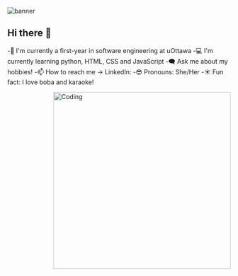 
![banner](https://github.com/user-attachments/assets/e8067dc1-efc5-4145-b251-6e259deaf2e7)

## Hi there 👋

-🏫 I'm currently a first-year in software engineering at uOttawa
-💻 I'm currently learning python, HTML, CSS and JavaScript
-🗨️ Ask me about my hobbies!
-📫 How to reach me -> LinkedIn: 
-😎 Pronouns: She/Her
-☀️ Fun fact: I love boba and karaoke!

  <img align="right" alt="Coding" width="400" src="![image](https://github.com/user-attachments/assets/a4633c8c-b3ca-4269-8df5-c7f8e7beb6e6)
">
